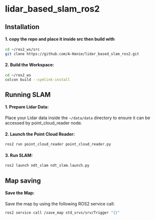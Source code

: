 # lidar_based_slam_ros2

##  Installation

#### 1. copy the repo and place it inside src then build with

```bash
cd ~/ros2_ws/src
git clone https://github.com/A-Hanie/lidar_based_slam_ros2.git
```
#### 2. Build the Workspace:

```bash
cd ~/ros2_ws
colcon build --symlink-install
```
## Running SLAM

#### 1. Prepare Lidar Data:

Place your Lidar data inside the `~/data/data` directory to ensure it can be accessed by point_cloud_reader node.

#### 2. Launch the Point Cloud Reader:

```bash
ros2 run point_cloud_reader point_cloud_reader.py
```

#### 3. Run SLAM:

```bash
ros2 launch ndt_slam ndt_slam.launch.py
```


## Map saving

#### Save the Map:

Save the map by using the following ROS2 service call:
```bash
ros2 service call /save_map std_srvs/srv/Trigger "{}"
```

